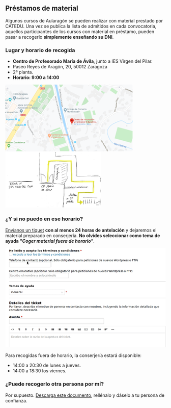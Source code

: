 ## Préstamos de material

Algunos cursos de Aularagón se pueden realizar con material prestado por CATEDU. Una vez se publica la lista de admitidos en cada convocatoria, aquellos participantes de los cursos con material en préstamo, pueden pasar a recogerlo **simplemente enseñando su DNI**.

### Lugar y horario de recogida

* **Centro de Profesorado María de Ávila**, junto a IES Virgen del Pilar.
* Paseo Reyes de Aragón, 20, 50012 Zaragoza
* 2ª planta.
* **Horario: 9:00 a 14:00**

<div class="row">
    <div class="col-md-6">
        <a href="https://goo.gl/maps/b5NwjsyqcRojvknD9"><img src="/assets/cifemaubicacion.png" width="400" /></a>
    </div>
    <div class="col-md-6">
        <a href="https://rawcdn.githack.com/catedu/faq-aularagon/c18178d75b712058aed15d81eafb32d8b5a4c175/assets/subidaCIFEMA.jpg"><img src="/assets/subidaCIFEMA.jpg" width="300"/></a>
    </div>
</div>

### ¿Y si no puedo en ese horario?

[Envíanos un tiquet](http://soporte.catedu.es/open.php) **con al menos 24 horas de antelación** y dejaremos el material preparado en conserjería. **No olvides seleccionar como tema de ayuda _"Coger material fuera de horario"_**.

![](assets/recoger-material.gif)

Para recogidas fuera de horario, la conserjería estará disponible:
* 14:00 a 20:30 de lunes a jueves.
* 14:00 a 18:30 los viernes.

### ¿Puede recogerlo otra persona por mí?

Por supuesto. [Descarga este documento](https://drive.google.com/file/d/1uVmkZDku-b0pfUEHZrZZvqgolZVDheVa/view?usp=sharing), rellénalo y dáselo a tu persona de confianza.
